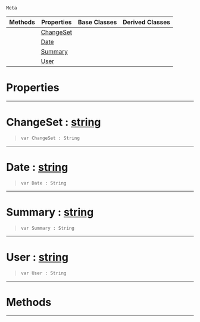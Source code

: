  `Meta`

|Methods|Properties|Base Classes|Derived Classes|
|---|---|---|---|
| |[ ChangeSet](https://plasmaengine.github.io/PlasmaDocs/Plasma1/C++/code_reference/class_reference/revision.md#changeset-plasma-engine-do)| | |
| |[ Date](https://plasmaengine.github.io/PlasmaDocs/Plasma1/C++/code_reference/class_reference/revision.md#date-plasma-engine-documen)| | |
| |[ Summary](https://plasmaengine.github.io/PlasmaDocs/Plasma1/C++/code_reference/class_reference/revision.md#summary-plasma-engine-docu)| | |
| |[ User](https://plasmaengine.github.io/PlasmaDocs/Plasma1/C++/code_reference/class_reference/revision.md#user-plasma-engine-documen)| | |


 #  Properties


---  
 #  ChangeSet : [string](https://plasmaengine.github.io/PlasmaDocs/Plasma1/C++/code_reference/lightning_base_types/string.md)

> 
> ``` lang=cpp, name=Lightning
> var ChangeSet : String


---  
 #  Date : [string](https://plasmaengine.github.io/PlasmaDocs/Plasma1/C++/code_reference/lightning_base_types/string.md)

> 
> ``` lang=cpp, name=Lightning
> var Date : String


---  
 #  Summary : [string](https://plasmaengine.github.io/PlasmaDocs/Plasma1/C++/code_reference/lightning_base_types/string.md)

> 
> ``` lang=cpp, name=Lightning
> var Summary : String


---  
 #  User : [string](https://plasmaengine.github.io/PlasmaDocs/Plasma1/C++/code_reference/lightning_base_types/string.md)

> 
> ``` lang=cpp, name=Lightning
> var User : String


---  
 #  Methods


---  
 

 